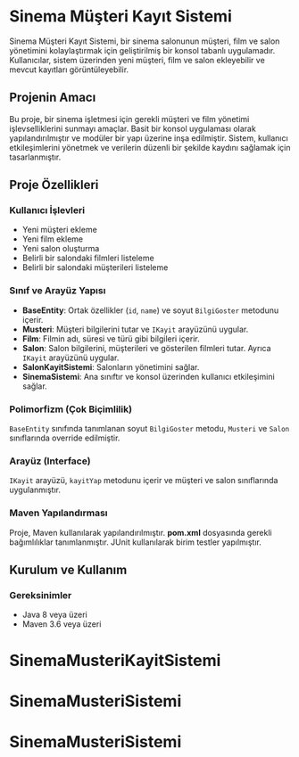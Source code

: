 # Sinema Müşteri Kayıt Sistemi

Sinema Müşteri Kayıt Sistemi, bir sinema salonunun müşteri, film ve salon yönetimini kolaylaştırmak için geliştirilmiş bir konsol tabanlı uygulamadır. Kullanıcılar, sistem üzerinden yeni müşteri, film ve salon ekleyebilir ve mevcut kayıtları görüntüleyebilir.

## Projenin Amacı

Bu proje, bir sinema işletmesi için gerekli müşteri ve film yönetimi işlevselliklerini sunmayı amaçlar. Basit bir konsol uygulaması olarak yapılandırılmıştır ve modüler bir yapı üzerine inşa edilmiştir. Sistem, kullanıcı etkileşimlerini yönetmek ve verilerin düzenli bir şekilde kaydını sağlamak için tasarlanmıştır.

## Proje Özellikleri

### Kullanıcı İşlevleri
- Yeni müşteri ekleme
- Yeni film ekleme
- Yeni salon oluşturma
- Belirli bir salondaki filmleri listeleme
- Belirli bir salondaki müşterileri listeleme

### Sınıf ve Arayüz Yapısı
- **BaseEntity**: Ortak özellikler (`id`, `name`) ve soyut `BilgiGoster` metodunu içerir.
- **Musteri**: Müşteri bilgilerini tutar ve `IKayit` arayüzünü uygular.
- **Film**: Filmin adı, süresi ve türü gibi bilgileri içerir.
- **Salon**: Salon bilgilerini, müşterileri ve gösterilen filmleri tutar. Ayrıca `IKayit` arayüzünü uygular.
- **SalonKayitSistemi**: Salonların yönetimini sağlar.
- **SinemaSistemi**: Ana sınıftır ve konsol üzerinden kullanıcı etkileşimini sağlar.

### Polimorfizm (Çok Biçimlilik)
`BaseEntity` sınıfında tanımlanan soyut `BilgiGoster` metodu, `Musteri` ve `Salon` sınıflarında override edilmiştir.

### Arayüz (Interface)
`IKayit` arayüzü, `kayitYap` metodunu içerir ve müşteri ve salon sınıflarında uygulanmıştır.

### Maven Yapılandırması
Proje, Maven kullanılarak yapılandırılmıştır. **pom.xml** dosyasında gerekli bağımlılıklar tanımlanmıştır. JUnit kullanılarak birim testler yapılmıştır.

## Kurulum ve Kullanım

### Gereksinimler
- Java 8 veya üzeri
- Maven 3.6 veya üzeri



# SinemaMusteriKayitSistemi
# SinemaMusteriSistemi
# SinemaMusteriSistemi
